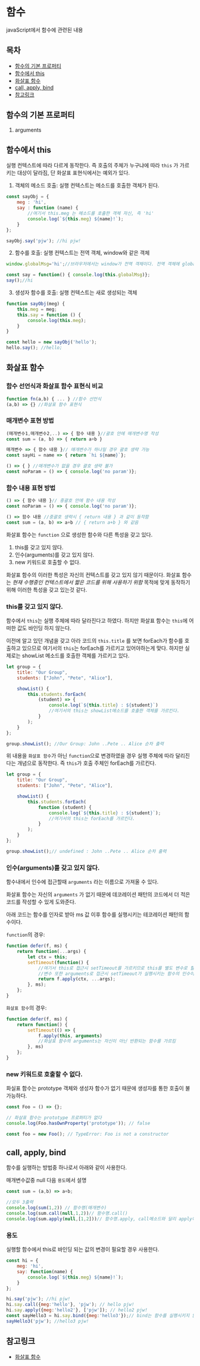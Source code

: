 # 함수
javaScript에서 함수에 관련된 내용

## 목차
- [함수의 기본 프로퍼티](#함수의-기본-프로퍼티)
- [함수에서 this](#함수에서-this)
- [화살표 함수](#화살표-함수)
- [call, apply, bind](#call-apply-bind)
- [참고링크](#참고링크)

## 함수의 기본 프로퍼티
1. arguments

## 함수에서 this
실행 컨텍스트에 따라 다르게 동작한다. 즉 호출의 주체가 누구냐에 따라 `this` 가 가르키는 대상이 달라짐, 단 화살표 표현식에서는 예외가 있다.

1. 객체의 메소드 호출: 실행 컨텍스트는 메소드를 호출한 객체가 된다.

``` javascript
const sayObj = {
    meg : 'hi',
    say : function (name) {
        //여기서 this.meg 는 메소드를 호출한 객체 자신, 즉 'hi'
        console.log(`${this.meg} ${name}!`);
    }
};

sayObj.say('pjw'); //hi pjw!
```

2. 함수를 호출: 실행 컨텍스트는 전역 객체, window와 같은 객체

``` javascript
window.globalMsg='hi';//브라우저에서는 window가 전역 객체이다. 전역 객체에 globalMsg 변수 추가

const say = function() { console.log(this.globalMsg)};
say();//hi
```

3. 생성자 함수를 호출: 실행 컨텍스트는 새로 생성되는 객체

``` javascript
function sayObj(meg) {
    this.meg = meg;
    this.say = function () {
        console.log(this.meg);
    }
}

const hello = new sayObj('hello');
hello.say(); //hello;
```

## 화살표 함수

### 함수 선언식과 화살표 함수 표현식 비교
``` javascript
function fn(a,b) { ... } //함수 선언식
(a,b) => {} //화살표 함수 표현식
```

### 매개변수 표현 방법
``` javascript
(매개변수1,매개변수2,..) => { 함수 내용 }//괄호 안에 매개변수명 작성
const sum = (a, b) => { return a+b }

매개변수 => { 함수 내용 }// 매개변수가 하나일 경우 괄호 생략 가능
const sayHi = name => { return `hi ${name}`};

() => { } //매개변수가 없을 경우 괄호 생략 불가
const noParam = () => { console.log('no param')};
```

### 함수 내용 표현 방법
``` javascript
() => { 함수 내용 }// 중괄호 안에 함수 내용 작성
const noParam = () => { console.log('no param')};

() => 함수 내용 //중괄호 생략시 { return 내용 } 과 같이 동작함
const sum = (a, b) => a+b // { return a+b } 와 같음
```

화살표 함수는 `function` 으로 생성한 함수와 다른 특성을 갖고 있다.

1. this를 갖고 있지 않다.
2. 인수(arguments)를 갖고 있지 않다.
3. new 키워드로 호출할 수 없다.

화살표 함수의 이러한 특성은 자신의 컨텍스트를 갖고 있지 않기 때문이다. 화살표 함수는 *현재 수행중인 컨텍스트에서 짧은 코드를 위해 사용하기 위함* 목적에 맞게 동작하기 위해 이러한 특성을 갖고 있는것 같다.

### this를 갖고 있지 않다.
함수에서 `this`는 실행 주체에 따라 달라진다고 하였다. 하지만 화살표 함수는 `this`에 어떠한 값도 바인딩 하지 않는다.

이전에 알고 있던 개념을 갖고 아라 코드의 `this.title` 를 보면 forEach가 함수를 호출하고 있으므로 여기서의 `this`는 forEach를 가르키고 있어야하는게 맞다. 하지만 실제로는 showList 메소드를 호출한 객체를 가르키고 있다.

``` javascript
let group = {
    title: "Our Group",
    students: ["John", "Pete", "Alice"],

    showList() {
        this.students.forEach(
            (student) => {
                console.log(`${this.title} : ${student}`)
                //여기서의 this는 showList메소드를 호출한 객체를 가르킨다.
            }
        );
    }
};

group.showList(); //Our Group: John ..Pete .. Alice 순차 출력
```
위 내용을 `화살표 함수`가 아닌 `function`으로 변경하였을 경우 실행 주체에 따라 달리진다는 개념으로 동작한다. 즉 `this`가 호출 주체인 forEach를 가르킨다.

``` javascript
let group = {
    title: "Our Group",
    students: ["John", "Pete", "Alice"],

    showList() {
        this.students.forEach(
            function (student) {
                console.log(`${this.title} : ${student}`);
                //여기서의 this는 forEach를 가르킨다.
            }
        );
    }
};

group.showList();// undefined : John ..Pete .. Alice 순차 출력
```

### 인수(arguments)를 갖고 있지 않다.
함수내에서 인수에 접근할때 `arguments` 라는 이름으로 가져올 수 있다.

화살표 함수는 자신의 `arguments` 가 없기 때문에 데코레이션 패턴의 코드에서 더 적은 코드를 작성할 수 있게 도와준다.

아래 코드는 함수를 인자로 받아 ms 값 이후 함수를 실행시키는 테코레이션 패턴의 함수이다.

`function`의 경우:

``` javascript
function defer(f, ms) {
    return function(...args) {
        let ctx = this;
        setTimeout(function() {
            //여기서 this로 접근시 setTimeout를 가르키므로 this를 별도 변수로 할당하여 전달
            //변수 또한 arguments로 접근시 setTimeout가 실행시키는 함수의 인수이므로 별도 변수로 전달
            return f.apply(ctx, ...args);
        }, ms);
    };
}
```

`화살표 함수`의 경우:

``` javascript
function defer(f, ms) {
    return function() {
        setTimeout(() => {
            f.apply(this, arguments)
            //화살표 함수의 arguments는 자신이 아닌 반환되는 함수를 가르킴
        }, ms)
    };
}
```
### new 키워드로 호출할 수 없다.
화실표 함수는 prototype 객체와 생성자 함수가 없기 때문에 생성자를 통한 호출이 불가능하다.

``` javascript
const Foo = () => {};

// 화살표 함수는 prototype 프로퍼티가 없다
console.log(Foo.hasOwnProperty('prototype')); // false

const foo = new Foo(); // TypeError: Foo is not a constructor
```

## call, apply, bind
함수를 실행하는 방법중 하나로서 아래와 같이 사용한다.

매개변수값중 null 다음 `용도`에서 설명

``` javascript
const sum = (a,b) => a+b;

//모두 3출력
console.log(sum(1,2)) // 함수명(매개변수)
console.log(sum.call(null,1,2))// 함수명.call()
console.log(sum.apply(null,[1,2]))// 함수명.apply, call메소드와 달리 apply에서는 매개변수가 배열로 전달해야된다.
```

### 용도
실행할 함수에서 this로 바인딩 되는 값의 변경이 필요할 경우 사용한다.

``` javascript
const hi = {
    meg: 'hi',
    say: function(name) {
        console.log(`${this.meg} ${name}!`);
    }
};

hi.say('pjw'); //hi pjw!
hi.say.call({meg:'hello'}, 'pjw'); // hello pjw!
hi.say.apply({meg:'hello2'}, ['pjw']); // hello2 pjw!
const sayHello3 = hi.say.bind({meg:'hello3'});// bind는 함수를 실행시키지 않고 this만 변경한다.
sayHello3('pjw'); //hello3 pjw!
```

## 참고링크
- [화살표 함수](https://poiemaweb.com/es6-arrow-function)